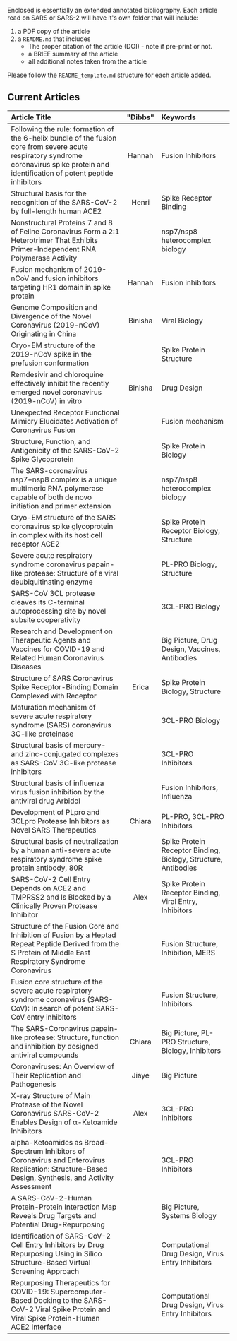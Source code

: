 Enclosed is essentially an extended annotated bibliography. Each article read on SARS or SARS-2 will have it's own folder that will include:
1. a PDF copy of the article
2. a `README.md` that includes
   * The proper citation of the article (DOI) - note if pre-print or not.
   * a BRIEF summary of the article
   * all additional notes taken from the article

Please follow the `README_template.md` structure for each article added.

## **Current Articles**
| **Article Title**   | "Dibbs" | Keywords |
|:---|:---:|:---|
| Following the rule: formation of the 6-helix bundle of the fusion core from severe acute respiratory syndrome coronavirus spike protein and identification of potent peptide inhibitors   | Hannah  | Fusion Inhibitors |
| Structural basis for the recognition of the SARS-CoV-2 by full-length human ACE2   |  Henri | Spike Receptor Binding |
| Nonstructural Proteins 7 and 8 of Feline Coronavirus Form a 2:1 Heterotrimer That Exhibits Primer-Independent RNA Polymerase Activity  |   | nsp7/nsp8 heterocomplex biology |
| Fusion mechanism of 2019-nCoV and fusion inhibitors targeting HR1 domain in spike protein  | Hannah | Fusion inhibitors |
| Genome Composition and Divergence of the Novel Coronavirus (2019-nCoV) Originating in China   | Binisha | Viral Biology |
| Cryo-EM structure of the 2019-nCoV spike in the prefusion conformation  |   | Spike Protein Structure |
| Remdesivir and chloroquine effectively inhibit the recently emerged novel coronavirus (2019-nCoV) in vitro   |Binisha   | Drug Design |
| Unexpected Receptor Functional Mimicry Elucidates Activation of Coronavirus Fusion  |   | Fusion mechanism |
| Structure, Function, and Antigenicity of the SARS-CoV-2 Spike Glycoprotein  |   | Spike Protein Biology |
| The SARS-coronavirus nsp7+nsp8 complex is a unique multimeric RNA polymerase capable of both de novo initiation and primer extension  |  | nsp7/nsp8 heterocomplex biology |
| Cryo-EM structure of the SARS coronavirus spike glycoprotein in complex with its host cell receptor ACE2   |   | Spike Protein Receptor Biology, Structure |
| Severe acute respiratory syndrome coronavirus papain-like protease: Structure of a viral deubiquitinating enzyme   |   | PL-PRO Biology, Structure |
| SARS-CoV 3CL protease cleaves its C-terminal autoprocessing site by novel subsite cooperativity   |   | 3CL-PRO Biology |
| Research and Development on Therapeutic Agents and Vaccines for COVID-19 and Related Human Coronavirus Diseases   |   | Big Picture, Drug Design, Vaccines, Antibodies |
| Structure of SARS Coronavirus Spike Receptor-Binding Domain Complexed with Receptor   | Erica  | Spike Protein Biology, Structure |
| Maturation mechanism of severe acute respiratory syndrome (SARS) coronavirus 3C-like proteinase   |   | 3CL-PRO Biology |
| Structural basis of mercury- and zinc-conjugated complexes as SARS-CoV 3C-like protease inhibitors  |   | 3CL-PRO Inhibitors |
| Structural basis of influenza virus fusion inhibition by the antiviral drug Arbidol   |   | Fusion Inhibitors, Influenza |
| Development of PLpro and 3CLpro Protease Inhibitors as Novel SARS Therapeutics   | Chiara | PL-PRO, 3CL-PRO Inhibitors |
| Structural basis of neutralization by a human anti-severe acute respiratory syndrome spike protein antibody, 80R   |   | Spike Protein Receptor Binding, Biology, Structure, Antibodies |
| SARS-CoV-2 Cell Entry Depends on ACE2 and TMPRSS2 and Is Blocked by a Clinically Proven Protease Inhibitor   | Alex | Spike Protein Receptor Binding, Viral Entry, Inhibitors |
| Structure of the Fusion Core and Inhibition of Fusion by a Heptad Repeat Peptide Derived from the S Protein of Middle East Respiratory Syndrome Coronavirus   |   | Fusion Structure, Inhibition, MERS |
| Fusion core structure of the severe acute respiratory syndrome coronavirus (SARS-CoV): In search of potent SARS-CoV entry inhibitors   |   | Fusion Structure, Inhibitors |
| The SARS-Coronavirus papain-like protease: Structure, function and inhibition by designed antiviral compounds   | Chiara | Big Picture, PL-PRO Structure, Biology, Inhibitors |
| Coronaviruses: An Overview of Their Replication and Pathogenesis   |Jiaye| Big Picture |
| X-ray Structure of Main Protease of the Novel Coronavirus SARS-CoV-2 Enables Design of α-Ketoamide Inhibitors| Alex| 3CL-PRO Inhibitors |
| alpha-Ketoamides as Broad-Spectrum Inhibitors of Coronavirus and Enterovirus Replication: Structure-Based Design, Synthesis, and Activity Assessment |   | 3CL-PRO Inhibitors |
| A SARS-CoV-2-Human Protein-Protein Interaction Map Reveals Drug Targets and Potential Drug-Repurposing|   | Big Picture, Systems Biology |
| Identification of SARS-CoV-2 Cell Entry Inhibitors by Drug Repurposing Using in Silico Structure-Based Virtual Screening Approach  |   | Computational Drug Design, Virus Entry Inhibitors |
| Repurposing Therapeutics for COVID-19: Supercomputer-Based Docking to the SARS-CoV-2 Viral Spike Protein and Viral Spike Protein-Human ACE2 Interface   |   | Computational Drug Design, Virus Entry Inhibitors |
